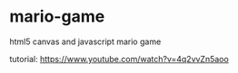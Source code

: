 # mario-game
html5 canvas and javascript mario game

tutorial: https://www.youtube.com/watch?v=4q2vvZn5aoo

